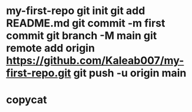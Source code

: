 # my-first-repo git init git add README.md git commit -m first commit git branch -M main git remote add origin https://github.com/Kaleab007/my-first-repo.git git push -u origin main
# copycat
